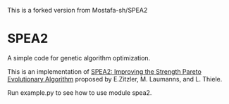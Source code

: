 This is a forked version from Mostafa-sh/SPEA2

# SPEA2
A simple code for genetic algorithm optimization.

This is an implementation of [SPEA2: Improving the Strength Pareto
Evolutionary Algorithm](https://doi.org/10.3929/ethz-a-004284029) proposed by E.Zitzler, M. Laumanns, and L. Thiele.

Run example.py to see how to use module spea2.
